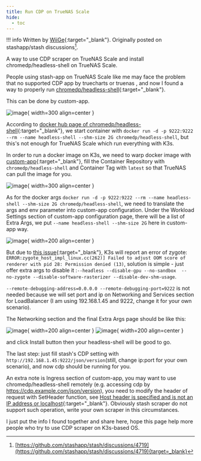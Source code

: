 ```yaml
---
title: Run CDP on TrueNAS Scale
hide:
  - toc
---
```


!!! info
    Written by [WiiGe](https://github.com/WiiGe){:target="_blank"}. Originally posted on stashapp/stash discussions[^1].

A way to use CDP scraper on TrueNAS Scale and install chromedp/headless-shell on TrueNAS Scale.

People using stash-app on TrueNAS Scale like me may face the problem that no supported CDP app by truecharts or truenas , and now I found a way to properly run [chromedp/headless-shell](https://github.com/chromedp/docker-headless-shell){:target="_blank"}.

This can be done by custom-app. 

![image](../assets/guides/run-cdp-on-truenas-scale/1.png){ width=300 align=center }

According to [docker hub page of chromedp/headless-shell](https://hub.docker.com/r/chromedp/headless-shell/){:target="_blank"}, we start container with  `docker run -d -p 9222:9222 --rm --name headless-shell --shm-size 2G chromedp/headless-shell`, but this's not enough for TrueNAS Scale which run everything with K3s.

In order to run a docker image on K3s, we need to warp docker image with [custom-app](https://truecharts.org/charts/stable/custom-app/){:target="_blank"}, fill the Container Repository with `chromedp/headless-shell` and Container Tag with `latest` so that TrueNAS can pull the image for you. 

![image](../assets/guides/run-cdp-on-truenas-scale/2.png){ width=300 align=center }

As for the docker args `docker run -d -p 9222:9222 --rm --name headless-shell --shm-size 2G chromedp/headless-shell`, we need to translate the args and env parameter into custom-app configuration. Under the Workload Settings section of custom-app configuration page, there will be a list of Extra Args, we put `--name headless-shell --shm-size 2G` here in custom-app way.

![image](../assets/guides/run-cdp-on-truenas-scale/3.png){ width=200 align=center }

But due to [this issue](https://github.com/Zenika/alpine-chrome/issues/109#issuecomment-1998061550){:target="_blank"}, K3s will report an error of zygote: `ERROR:zygote_host_impl_linux.cc(262)] Failed to adjust OOM score of renderer with pid 28: Permission denied (13)`,  solution is simple - just offer extra args to disable it :`--headless --disable-gpu --no-sandbox  --no-zygote --disable-software-rasterizer --disable-dev-shm-usage`.

`--remote-debugging-address=0.0.0.0 --remote-debugging-port=9222` is not needed because we will set port and ip on Networking and Services section for LoadBalancer (I am using 192.168.1.45 and 9222, change it for your own scenario).

The Networking section and the final Extra Args page should be like this:

![image](../assets/guides/run-cdp-on-truenas-scale/4.png){ width=200 align=center }
![image](../assets/guides/run-cdp-on-truenas-scale/5.png){ width=200 align=center }

and click Install button then your headless-shell will be good to go.

The last step: just fill stash's CDP setting with `http://192.168.1.45:9222/json/version`(still, change ip:port for your own scenario), and now cdp should be running for you.  

An extra note is Ingress section of custom-app, you may want to use chromedp/headless-shell remotely (e.g. accessing cdp by https://cdp.example.com/json/version), you need to modify the header of request with SetHeader function, see [Host header is specified and is not an IP address or localhost](https://github.com/chromedp/chromedp/issues/505){:target="_blank"}. Obviously stash scraper do not support such operation, write your own scraper in this circumstances.

I just put the info I found together and share here, hope this page help more people who try to use CDP scraper on K3s-based OS.

[^1]: [https://github.com/stashapp/stash/discussions/4719](https://github.com/stashapp/stash/discussions/4719){target=_blank}